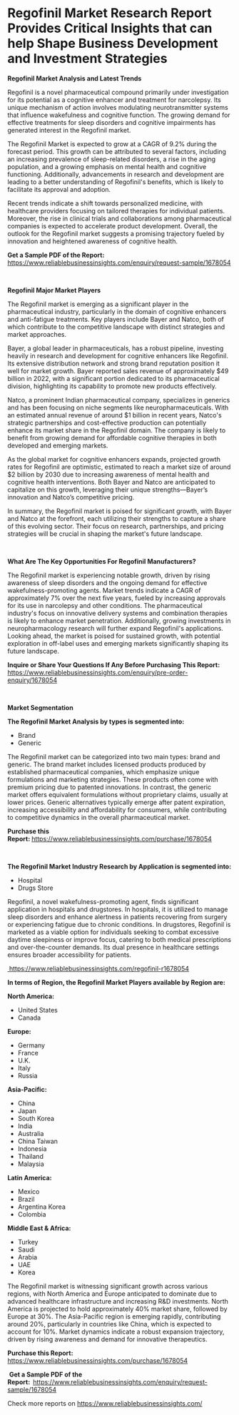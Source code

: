 <p><h1>Regofinil Market Research Report Provides Critical Insights that can help Shape Business Development and Investment Strategies</h1></p><p><strong>Regofinil Market Analysis and Latest Trends</strong></p>
<p><p>Regofinil is a novel pharmaceutical compound primarily under investigation for its potential as a cognitive enhancer and treatment for narcolepsy. Its unique mechanism of action involves modulating neurotransmitter systems that influence wakefulness and cognitive function. The growing demand for effective treatments for sleep disorders and cognitive impairments has generated interest in the Regofinil market.</p><p>The Regofinil Market is expected to grow at a CAGR of 9.2% during the forecast period. This growth can be attributed to several factors, including an increasing prevalence of sleep-related disorders, a rise in the aging population, and a growing emphasis on mental health and cognitive functioning. Additionally, advancements in research and development are leading to a better understanding of Regofinil's benefits, which is likely to facilitate its approval and adoption.</p><p>Recent trends indicate a shift towards personalized medicine, with healthcare providers focusing on tailored therapies for individual patients. Moreover, the rise in clinical trials and collaborations among pharmaceutical companies is expected to accelerate product development. Overall, the outlook for the Regofinil market suggests a promising trajectory fueled by innovation and heightened awareness of cognitive health.</p></p>
<p><strong>Get a Sample PDF of the Report:&nbsp;</strong> <a href="https://www.reliablebusinessinsights.com/enquiry/request-sample/1678054?utm_campaign=113&utm_medium=2&utm_source=Github&utm_content=ia&utm_term=28122024&utm_id=regofinil">https://www.reliablebusinessinsights.com/enquiry/request-sample/1678054</a></p>
<p>&nbsp;</p>
<p><strong>Regofinil Major Market Players</strong></p>
<p><p>The Regofinil market is emerging as a significant player in the pharmaceutical industry, particularly in the domain of cognitive enhancers and anti-fatigue treatments. Key players include Bayer and Natco, both of which contribute to the competitive landscape with distinct strategies and market approaches.</p><p>Bayer, a global leader in pharmaceuticals, has a robust pipeline, investing heavily in research and development for cognitive enhancers like Regofinil. Its extensive distribution network and strong brand reputation position it well for market growth. Bayer reported sales revenue of approximately $49 billion in 2022, with a significant portion dedicated to its pharmaceutical division, highlighting its capability to promote new products effectively.</p><p>Natco, a prominent Indian pharmaceutical company, specializes in generics and has been focusing on niche segments like neuropharmaceuticals. With an estimated annual revenue of around $1 billion in recent years, Natco's strategic partnerships and cost-effective production can potentially enhance its market share in the Regofinil domain. The company is likely to benefit from growing demand for affordable cognitive therapies in both developed and emerging markets.</p><p>As the global market for cognitive enhancers expands, projected growth rates for Regofinil are optimistic, estimated to reach a market size of around $2 billion by 2030 due to increasing awareness of mental health and cognitive health interventions. Both Bayer and Natco are anticipated to capitalize on this growth, leveraging their unique strengths—Bayer’s innovation and Natco’s competitive pricing.</p><p>In summary, the Regofinil market is poised for significant growth, with Bayer and Natco at the forefront, each utilizing their strengths to capture a share of this evolving sector. Their focus on research, partnerships, and pricing strategies will be crucial in shaping the market's future landscape.</p></p>
<p>&nbsp;</p>
<p><strong>What Are The Key Opportunities For Regofinil Manufacturers?</strong></p>
<p><p>The Regofinil market is experiencing notable growth, driven by rising awareness of sleep disorders and the ongoing demand for effective wakefulness-promoting agents. Market trends indicate a CAGR of approximately 7% over the next five years, fueled by increasing approvals for its use in narcolepsy and other conditions. The pharmaceutical industry's focus on innovative delivery systems and combination therapies is likely to enhance market penetration. Additionally, growing investments in neuropharmacology research will further expand Regofinil's applications. Looking ahead, the market is poised for sustained growth, with potential exploration in off-label uses and emerging markets significantly shaping its future landscape.</p></p>
<p><strong>Inquire or Share Your Questions If Any Before Purchasing This Report:</strong> <a href="https://www.reliablebusinessinsights.com/enquiry/pre-order-enquiry/1678054?utm_campaign=113&utm_medium=2&utm_source=Github&utm_content=ia&utm_term=28122024&utm_id=regofinil">https://www.reliablebusinessinsights.com/enquiry/pre-order-enquiry/1678054</a></p>
<p>&nbsp;</p>
<p><strong>Market Segmentation</strong></p>
<p><strong>The Regofinil Market Analysis by types is segmented into:</strong></p>
<p><ul><li>Brand</li><li>Generic</li></ul></p>
<p><p>The Regofinil market can be categorized into two main types: brand and generic. The brand market includes licensed products produced by established pharmaceutical companies, which emphasize unique formulations and marketing strategies. These products often come with premium pricing due to patented innovations. In contrast, the generic market offers equivalent formulations without proprietary claims, usually at lower prices. Generic alternatives typically emerge after patent expiration, increasing accessibility and affordability for consumers, while contributing to competitive dynamics in the overall pharmaceutical market.</p></p>
<p><strong>Purchase this Report:&nbsp;</strong><a href="https://www.reliablebusinessinsights.com/purchase/1678054?utm_campaign=113&utm_medium=2&utm_source=Github&utm_content=ia&utm_term=28122024&utm_id=regofinil">https://www.reliablebusinessinsights.com/purchase/1678054</a></p>
<p>&nbsp;</p>
<p><strong>The Regofinil Market Industry Research by Application is segmented into:</strong></p>
<p><ul><li>Hospital</li><li>Drugs Store</li></ul></p>
<p><p>Regofinil, a novel wakefulness-promoting agent, finds significant application in hospitals and drugstores. In hospitals, it is utilized to manage sleep disorders and enhance alertness in patients recovering from surgery or experiencing fatigue due to chronic conditions. In drugstores, Regofinil is marketed as a viable option for individuals seeking to combat excessive daytime sleepiness or improve focus, catering to both medical prescriptions and over-the-counter demands. Its dual presence in healthcare settings ensures broader accessibility for patients.</p></p>
<p><a href="https://www.reliablebusinessinsights.com/regofinil-r1678054?utm_campaign=113&utm_medium=2&utm_source=Github&utm_content=ia&utm_term=28122024&utm_id=regofinil">&nbsp;https://www.reliablebusinessinsights.com/regofinil-r1678054</a></p>
<p><strong>In terms of Region, the Regofinil Market Players available by Region are:</strong></p>
<p>
    <p> <strong> North America: </strong>
        <ul>
            <li>United States</li>
            <li>Canada</li>
        </ul>
        </p> 
    <p> <strong> Europe: </strong>
        <ul>
            <li>Germany</li>
            <li>France</li>
            <li>U.K.</li>
            <li>Italy</li>
            <li>Russia</li>
        </ul>
        </p> 
    <p> <strong> Asia-Pacific: </strong>
        <ul>
            <li>China</li>
            <li>Japan</li>
            <li>South Korea</li>
            <li>India</li>
            <li>Australia</li>
            <li>China Taiwan</li>
            <li>Indonesia</li>
            <li>Thailand</li>
            <li>Malaysia</li>
        </ul>
        </p> 
    <p> <strong> Latin America: </strong>
        <ul>
            <li>Mexico</li>
            <li>Brazil</li>
            <li>Argentina Korea</li>
            <li>Colombia</li>
        </ul>
        </p> 
    <p> <strong> Middle East & Africa: </strong>
        <ul>
            <li>Turkey</li>
            <li>Saudi</li>
            <li>Arabia</li>
            <li>UAE</li>
            <li>Korea</li>
        </ul>
    </p>
    </p>
<p><p>The Regofinil market is witnessing significant growth across various regions, with North America and Europe anticipated to dominate due to advanced healthcare infrastructure and increasing R&D investments. North America is projected to hold approximately 40% market share, followed by Europe at 30%. The Asia-Pacific region is emerging rapidly, contributing around 20%, particularly in countries like China, which is expected to account for 10%. Market dynamics indicate a robust expansion trajectory, driven by rising awareness and demand for innovative therapeutics.</p></p>
<p><strong>Purchase this Report: </strong><a href="https://www.reliablebusinessinsights.com/purchase/1678054?utm_campaign=113&utm_medium=2&utm_source=Github&utm_content=ia&utm_term=28122024&utm_id=regofinil">https://www.reliablebusinessinsights.com/purchase/1678054</a></p>
<p>&nbsp;<strong>Get a Sample PDF of the Report:&nbsp;&nbsp;</strong><a href="https://www.reliablebusinessinsights.com/enquiry/request-sample/1678054?utm_campaign=113&utm_medium=2&utm_source=Github&utm_content=ia&utm_term=28122024&utm_id=regofinil">https://www.reliablebusinessinsights.com/enquiry/request-sample/1678054</a></p>
<p><strong></strong></p>
<p>Check more reports on <a href="https://www.reliablebusinessinsights.com/?utm_campaign=113&utm_medium=2&utm_source=Github&utm_content=ia&utm_term=28122024&utm_id=regofinil">https://www.reliablebusinessinsights.com/</a></p>
